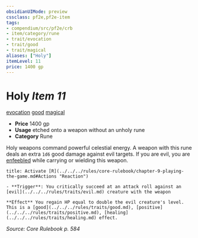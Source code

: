 ```yaml
---
obsidianUIMode: preview
cssclass: pf2e,pf2e-item
tags:
- compendium/src/pf2e/crb
- item/category/rune
- trait/evocation
- trait/good
- trait/magical
aliases: ["Holy"]
itemLevel: 11
price: 1400 gp
---
```

# Holy *Item 11*  
[evocation](../../../rules/traits/evocation.md)  [good](../../../rules/traits/good.md)  [magical](../../../rules/traits/magical.md)  

- **Price** 1400 gp
- **Usage** etched onto a weapon without an unholy rune
- **Category** Rune

Holy weapons command powerful celestial energy. A weapon with this rune deals an extra `1d6` good damage against evil targets. If you are evil, you are [enfeebled](../../../rules/conditions.md#Enfeebled) while carrying or wielding this weapon.

```ad-embed-ability
title: Activate [R](../../../rules/core-rulebook/chapter-9-playing-the-game.md#Actions "Reaction")

- **Trigger**: You critically succeed at an attack roll against an [evil](../../../rules/traits/evil.md) creature with the weapon

**Effect** You regain HP equal to double the evil creature's level. This is a [good](../../../rules/traits/good.md), [positive](../../../rules/traits/positive.md), [healing](../../../rules/traits/healing.md) effect.
```

*Source: Core Rulebook p. 584*
